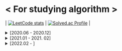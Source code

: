 # < For studying algorithm >

| [![LeetCode stats](https://leetcode-stats-six.vercel.app/api?username=ohsg0315)](https://github.com/KnlnKS/leetcode-stats) | [![Solved.ac Profile](http://mazassumnida.wtf/api/v2/generate_badge?boj=ohsg_0315)](https://solved.ac/ohsg_0315/) |

<details>
<summary> [2020.06 - 2020.12]</summary>
<div markdown="1">

## [2020. 06. 28]

Programmers Lv.2 - 위장

## [2020. 06. 29]

Programmers Lv.1 - 모의고사  
Programmers Lv.1 - K번째수  
Programmers Lv.1 - 완주하지 못한 선수  
Programmers Lv.2 - 가장 큰 수  
Programmers Lv.2 - 전화번호 목록

## [2020. 06. 30]

Programmers Lv.2 - 소수 찾기  
Programmers Lv.2 - 타겟 넘버

## [2020. 07. 01]

Programmers Lv.1 - 체육복  
Programmers Lv.1 - 2016년  
Programmers Lv.1 - 같은 숫자는 싫어  
Programmers Lv.1 - 문자열 내 마음대로 정렬하기  
Programmers Lv.2 - 기능개발

## [2020. 07. 02]

SWEA Lv.1 (2046) - 홀수만 더하기  
SWEA Lv.1 (2047) - 신문 헤드라인  
SWEA Lv.1 (2050) - 알파벳을 숫자로 변환  
SWEA Lv.1 (2056) - 연월일 달력  
SWEA Lv.1 (2058) - 자릿수 더하기  
SWEA Lv.1 (2063) - 중간값 찾기  
SWEA Lv.1 (2068) - 최대수 구하기  
SWEA Lv.1 (2070) - 큰 놈, 작은 놈, 같은 놈  
SWEA Lv.1 (2071) - 평균값 구하기  
SWEA Lv.1 (2072) - 홀수만 더하기  
SWEA Lv.1 (2029) - 몫과 나머지 출력하기  
SWEA Lv.1 (2043) - 서랍의 비밀번호  
SWEA Lv.1 (2027) - 대각선 출력하기  
SWEA Lv.1 (2025) - N줄덧셈  
SWEA Lv.1 (1938) - 아주 간단한 계산기  
SWEA Lv.1 (1933) - 간단한 N 의 약수  
SWEA Lv.1 (1545) - 거꾸로 출력해 보아요  
SWEA Lv.1 (2019) - 더블더블  
SWEA Lv.1 (1936) - 1대1 가위바위보  
SWEA Lv.2 (1859) - 백만 장자 프로젝트  
SWEA Lv.2 (1926) - 간단한 369게임  
SWEA Lv.2 (2007) - 패턴 마디의 길이  
SWEA Lv.2 (2005) - 파스칼의 삼각형  
SWEA Lv.2 (2001) - 파리 퇴치  
SWEA Lv.2 (1989) - 초심자의 회문 검사  
SWEA Lv.2 (1986) - 지그재그 숫자

## [2020. 07. 03]

Programmers Lv.1 - 가운데 글자 가져오기

## [2020. 07. 04]

SWEA Lv.2 (1984) - 중간 평균값 구하기  
SWEA Lv.2 (1983) - 조교의 성적 매기기

## [2020. 07. 05]

SWEA Lv.2 (1976) - 시각 덧셈  
SWEA Lv.2 (1974) - 스도쿠 검증  
SWEA Lv.2 (1970) - 쉬운 거스름돈  
SWEA Lv.2 (1966) - 숫자를 정렬하자  
SWEA Lv.2 (1961) - 숫자 배열 회전  
SWEA Lv.2 (1959) - 두 개의 숫자열  
SWEA Lv.2 (1954) - 달팽이 숫자

## [2020. 07. 06]

SWEA Lv.2 (1948) - 날짜 계산기  
SWEA Lv.2 (1946) - 간단한 압축 풀기  
SWEA Lv.2 (1945) - 간단한 소인수분해  
SWEA Lv.2 (1204) - 최빈수 구하기  
SWEA Lv.2 (1288) - 새로운 불면증 치료법  
SWEA Lv.2 (1940) - 가랏! RC카!

## [2020. 07. 07]

SWEA Lv.2 (1979) - 어디에 단어가 들어갈 수 있을까  
SWEA Lv.2 (1928) - Base64 Decoder  
SWEA Lv.2 (1285) - 아름이의 돌 던지기  
SWEA Lv.2 (1284) - 수도 요금 경쟁  
SWEA Lv.3 (1206) - View

## [2020. 07. 08]

SWEA Lv.3 (2806) - N-Queen  
SWEA Lv.3 (1208) - Flatten  
SWEA Lv.3 (9940) - 순열1  
SWEA Lv.3 (10059) - 유효기간  
SWEA Lv.3 (10032) - 과자 분배  
SWEA Lv.3 (9997) - 미니멀리즘 시계

## [2020. 07. 10]

SWEA Lv.3 (9839) - 최고의 쌍  
SWEA Lv.3 (9700) - USB 꽂기의 미스터리  
SWEA Lv.3 (9778) - 카드 게임  
SWEA Lv.3 (2805) - 농작물 수확하기  
SWEA Lv.3 (1215) - 회문1

## [2020. 07. 12]

SWEA Lv.3 (9317) - 석찬이의 받아쓰기  
SWEA Lv.3 (9280) - 진용이네 주차타워  
SWEA Lv.3 (8931) - 제로

## [2020. 07. 13]

SWEA Lv.3 (8888) - 시험  
SWEA Lv.3 (9229) - 한빈이와 Spot Mart  
Programmers Lv.2 - 더 맵게  
Programmers Lv.2 - 124 나라의 숫자  
Programmers Lv.2 - 프린터

## [2020. 07. 14]

SWEA Lv.3 (8821) - 적고 지우기  
SWEA Lv.3 (8840) - 아바바바  
SWEA Lv.3 (8741) - 두문자어  
SWEA Lv.3 (8658) - Summation  
SWEA Lv.3 (8673) - 코딩 토너먼트1

## [2020. 07. 15]

SWEA Lv.3 (8500) - 극장 좌석  
SWEA Lv.3 (7728) - 다양성 측정

## [2020. 07. 16]

SWEA Lv.3 (8457) - 알 덴테 스파게티  
SWEA Lv.3 (8338) - 계산기  
SWEA Lv.3 (8104) - 조 만들기  
SWEA Lv.3 (8016) - 홀수 피라미드

## [2020. 07. 17]

SWEA Lv.3 (7985) - Rooted Binary Tree 재구성  
SWEA Lv.3 (1209) - Sum  
SWEA Lv.3 (2817) - 부분 수열의 합

## [2020. 07. 19]

SWEA Lv.3 (7732) - 시간 개념  
SWEA Lv.4 (9088) - 다이아몬드

## [2020. 07. 21]

BOJ (2869) - 달팽이는 올라가고 싶다  
BOJ (9498) - 시험 성적  
BOJ (1260) - DFS와 BFS  
BOJ (2178) - 미로 탐색  
BOJ (1463) - 1로 만들기  
BOJ (10871) - X보다 작은 수  
BOJ (1260) - 나는야 포켓몬 마스터 이다솜

## [2020. 07.22]

BOJ (2577) - 숫자의 개수  
BOJ (2839) - 설탕 배달  
BOJ (1924) - 2007년  
BOJ (2884) - 알람 시계  
BOJ (10039) - 평균 점수  
BOJ (2667) - 단지번호붙이기

## [2020. 07. 23]

BOJ (1197) - 최소 스패닝 트리  
BOJ (2606) - 바이러스  
BOJ (1920) - 수 찾기  
BOJ (2750) - 수 정렬하기  
BOJ (2751) - 수 정렬하기 2  
BOJ (10989) - 수 정렬하기 3

## [2020. 07. 27]

SWEA Lv.3 (1289) - 원재의 메모리 복구하기

## [2020. 07. 28]

SWEA Lv.3 (10200) - 구독자 전쟁  
SWEA Lv.4 (1210) - Ladder1

## [2020. 07. 30]

SWEA Lv.3 (1873) - 상호의 배틀필드  
SWEA Lv.3 (1225) - 암호생성기  
SWEA Lv.4 (1218) - 괄호 짝짓기  
BOJ (2493) - 탑  
BOJ (1107) - 리모컨  
BOJ (1759) - 암호 만들기  
BOJ (1697) - 숨바꼭질  
BOJ (11053) - 가장 긴 증가하는 부분 수열  
BOJ (12015) - 가장 긴 증가하는 부분 수열 2

## [2020. 07. 31]

SWEA Lv.4 (1861) - 정사각형 방  
SWEA Lv.4 (1223) - 계산기2  
BOJ (11047) - 동전 0  
BOJ (7576) - 토마토  
BOJ (1647) - 도시 분할 계획

## [2020. 08. 02]

BOJ (3190) - 뱀  
BOJ (2251) - 물통  
BOJ (1956) - 운동  
BOJ (9663) - N-Queen  
BOJ (1922) - 네트워크 연결

## [2020. 08. 03]

BOJ (1987) - 알파벳  
BOJ (2565) - 전깃줄  
BOJ (1406) - 에디터

## [2020. 08. 04]

SWEA Lv.4 (1238) - Contact  
SWEA Lv.4 (3289) - 서로소 집합  
JUNGOL (1863) - 종교  
BOJ (2800) - 괄호 제거  
BOJ (14888) - 연산자 끼워넣기  
BOJ (13458) - 시험 감독  
BOJ (1929) - 소수 구하기

## [2020. 08. 05]

BOJ (16234) - 인구 이동  
BOJ (16637) - 괄호 추가하기  
BOJ (17070) - 파이프 옮기기 1  
BOJ (4963) - 섬의 개수  
BOJ (11404) - 플로이드  
BOJ (1965) - 상자넣기

## [2020. 08. 06]

BOJ (9205) - 맥주 마시면서 걸어가기  
BOJ (5567) - 결혼식  
BOJ (2961) - 도영이가 만든 맛있는 음식  
BOJ (1931) - 회의실배정  
BOJ (11559) - Puyo Puyo  
BOJ (15686) - 치킨 배달

## [2020. 08. 07]

SWEA Lv.4 (2819) - 격자판의 숫자 이어 붙이기  
BOJ (14891) - 톱니바퀴  
BOJ (17135) - 캐슬 디펜스  
BOJ (1946) - 신입 사원  
BOJ (2573) - 빙산  
BOJ (10171) - 고양이  
BOJ (10172) - 개  
BOJ (1976) - 여행 가자  
BOJ (5177) - 출력 형식이 잘못되었습니다

## [2020. 08. 09]

BOJ (9251) - LCS  
BOJ (12738) - 가장 긴 증가하는 부분 수열 3  
BOJ (6603) - 로또  
BOJ (14501) - 퇴사
BOJ (2468) - 안전 영역  
BOJ (1456) - 거의 소수  
BOJ (15649) - N과 M (1) -  
BOJ (15650) - N과 M (2)

## [2020. 08. 10]

BOJ (1261) - 알고스팟  
BOJ (1012) - 유기농 배추  
BOJ (11724) - 연결 요소의 개수  
BOJ (15651) - N과 M (3) -  
BOJ (15652) - N과 M (4)

## [2020. 08. 11]

BOJ (1149) - RGB거리  
BOJ (1932) - 정수 삼각형  
BOJ (2293) - 동전1

## [2020. 08. 12]

BOJ (1717) - 집합의 표현

## [2020. 08. 14]

BOJ (9935) - 문자열 폭발

## [2020. 08. 15]

BOJ (17281) - ⚾

## [2020 .08. 16]

BOJ (15683) - 감시  
BOJ (14499) - 주사위 굴리기  
BOJ (2661) - 좋은수열  
BOJ (9207) - 페그 솔리테어  
BOJ (2458) - 키 순서

## [2020. 08. 17]

BOJ (2805) - 나무 자르기  
BOJ (6236) - 용돈 관리

## [2020. 08. 18]

BOJ (10867) - 중복 빼고 정렬하기

## [2020. 08. 19]

BOJ (6118) - 숨바꼭질  
BOJ (1504) - 특정한 최단 경로  
BOJ (1753) - 최단경로  
BOJ (1507) - 궁금한 민호  
BOJ (2110) - 공유기 설치  
BOJ (1654) - 랜선 자르기

## [2020. 08. 20]

BOJ (1010) - 다리 놓기

## [2020. 08. 21]

BOJ (5052) - 전화번호 목록

## [2020. 08. 24]

BOJ (1026) - 보물

## [2020. 08. 25]

BOJ (1074) - Z  
BOJ (1992) - 쿼드트리  
BOJ (14889) - 스타트와 링크  
BOJ (16985) - Maaaaaaaaaze  
BOJ (1600) - 말이 되고픈 원숭이  
BOJ (2206) - 벽 부수고 이동하기  
BOJ (1662) - 압축

## [2020. 08. 26]

BOJ (2636) - 치즈  
BOJ (17406) - 배열 돌리기 4  
BOJ (1043) - 거짓말  
BOJ (17140) - 이차원 배열과 연산  
BOJ (10216) - Count Circle Groups

## [2020. 08. 27]

JUNGOL (1733) - 오목  
SWEA Lv.5 (1247) - 최적 경로  
BOJ (3109) - 빵집

## [2020. 08. 28]

SWEA Lv.4 (3234) - 준환이의 양팔저울  
SWEA (4012) - 요리사  
BOJ (14502) - 연구소  
BOJ (2003) - 수들의 합 2
BOJ (2531) - 회전 초밥  
BOJ (15961) - 회전 초밥

## [2020. 08. 29]

BOJ (15927) - 회문은 회문아니야!!  
BOJ (1937) - 욕심쟁이 판다

## [2020. 08. 30]

BOJ (17142) - 연구소 3  
BOJ (15565) - 귀여운 라이언  
BOJ (1490) - 주몽  
BOJ (2018) - 수들의 합 5

## [2020. 09. 01]

BOJ (1916) - 최소비용 구하기  
BOJ (1806) - 부분합  
BOJ (17136) - 색종이 붙이기  
BOJ (17471) - 게리맨더링

## [2020. 09. 02]

BOJ (15684) - 사다리 조작  
BOJ (17144) - 미세먼지 안녕!

## [2020. 09. 03]

SWEA (1251) - 하나로  
SWEA (1767) - 프로세서 연결하기  
JUNGOL (1681) - 해밀턴 순환회로  
BOJ (7569) - 토마토  
BOJ (2098) - 외판원 순회

## [2020. 09. 04]

BOJ (16236) - 아기 상어  
BOJ (18513) - 샘터  
BOJ (17472) - 다리 만들기 2

## [2020. 09. 05]

Programmers Lv.2 - 괄호 변환  
Programmers Lv.2 - 캐시  
Programmers Lv.2 - 문자열 압축

## [2020. 09.10]

Programmers Lv.2 - 오픈채팅방  
Programmers Lv.3 - 자물쇠와 열쇠  
Programmers Lv.3 - 기둥과 보 설치

## [2020. 09. 15]

BOJ (19698) - 헛간 청약

## [2020. 09. 17]

BOJ (12101) - 1, 2, 3 더하기 2

## [2020. 09. 18]

BOJ (2309) - 일곱 난쟁이

## [2020. 09. 20]

BOJ (2605) - 줄 세우기  
BOJ (2578) - 빙고

## [2020. 09. 21]

BOJ (2563) - 색종이

## [2020. 09. 23]

BOJ (12100) - 2048 (Easy) -  
BOJ (14503) - 로봇 청소기  
BOJ (17069) - 파이프 옮기기 2  
SWEA Lv.4 (4613) - 러시아 국기 같은 깃발  
SWEA Lv.4 (7393) - 대규의 팬덤활동

## [2020. 09. 24]

SWEA Lv.3 (3307) - 최장 증가 부분 수열

## [2020. 09. 26]

BOJ (10163) - 색종이  
BOJ (12865) - 평범한 배낭  
BOJ (13300) - 방 배정  
BOJ (14890) - 경사로

## [2020. 09. 28]

BOJ (10174) - 팰린드롬

## [2020. 09. 29]

BOJ (2589) - 보물섬  
BOJ (2292) - 벌집

## [2020. 09. 30]

BOJ (14500) - 테트로미노  
BOJ (11024) - 더하기 4

## [2020. 10. 01]

BOJ (16235) - 나무 재테크  
BOJ (17779) - 게리맨더링 2

## [2020. 10. 03]

BOJ (10409) - 서버

## [2020. 10. 04]

BOJ (2234) - 성곽  
BOJ (15969) - 행복

## [2020. 10. 05]

BOJ (1009) - 분산처리

## [2020. 10. 06]

BOJ (10988) - 팰린드롬인지 확인하기

## [2020. 10. 07]

BOJ (2738) - 행렬 덧셈

## [2020. 10. 09]

BOJ (11944) - NN  
Programmers Lv.1 - 소수 찾기  
Programmers Lv.1 - 크레인 인형뽑기 게임

## [2020. 10. 10]

BOJ (2638) - 치즈

## [2020. 10. 15]

BOJ (2304) - 창고 다각형  
BOJ (17822) - 원판 돌리기

## [2020. 10.17]

BOJ (17143) - 낚시왕  
BOJ (19238) - 스타트 택시  
BOJ (19237) - 어른 상어

## [2020. 10. 19]

BOJ (2145) - 숫자 놀이

## [2020. 10. 20]

BOJ (1963) - 소수 경로  
BOJ (3273) - 두 수의 합  
BOJ (2751) - 수 정렬하기 2

## [2020. 10. 22]

BOJ (10159) - 저울

## [2020. 10. 23]

BOJ (1967) - 트리의 지름

## [2020. 10. 24]

BOJ (4485) - 녹색 옷 입은 애가 젤다지?

## [2020. 10. 25]

BOJ (5430) - AC

## [2020. 10. 26]

BOJ (1158) - 요세푸스 문제

## [2020. 10. 27]

BOJ (17413) - 단어 뒤집기 2

## [2020. 10. 28]

SWEA (4014) - 활주로 건설

## [2020. 10. 29]

SWEA (1249) - 보급로  
SWEA Lv.4 (6109) - 추억의 2048게임

## [2020. 11. 01]

SWEA (1952) - 수영장

## [2020. 11. 02]

BOJ (1764) - 듣보잡

## [2020. 11. 03]

SWEA (5656) - 벽돌 깨기

## [2020. 11. 04]

BOJ (2239) - 스도쿠  
BOJ (2580) - 스도쿠

## [2020. 11. 06]

SWEA (2105) - 디저트카페  
BOJ (15685) - 드래곤 커브

## [2020. 11. 07]

BOJ (3040) - 백설 공주와 일곱 난쟁이

## [2020. 11. 08]

BOJ (2748) - 피보나치 수 2

## [2020. 11. 11]

BOJ (11648) - 지속

## [2020. 11. 13]

BOJ (7600) - 문자가 몇갤까

## [2020. 11. 14]

BOJ (4597) - 패리티

## [2020. 11. 15]

BOJ (9375) - 패션왕 신해빈

## [2020. 11. 17]

BOJ (11966) - 2의 제곱인가?

## [2020. 11. 18]

BOJ (10822) - 더하기

## [2020. 11. 19]

BOJ (10102) - 개표

## [2020. 11. 20]

BOJ (2042) - 구간 합 구하기

## [2020. 11. 21]

BOJ (10868) - 최솟값  
BOJ (9325) - 얼마?

## [2020. 11. 22]

BOJ (10865) - 친구 친구

## [2020. 11. 23]

BOJ (14909) - 양수 개수 세기

## [2020. 11. 24]

BOJ (2268) - 수들의 합

## [2020. 11. 25]

BOJ (12837) - 가계부 (Hard)

## [2020. 11. 26]

BOJ (15736) - 청기 백기

## [2020. 11. 27]

BOJ (16499) - 동일한 단어 그룹화하기

## [2020. 11. 28]

BOJ (10810) - 공 넣기

## [2020. 11. 29]

BOJ (16479) - 컵라면 측정하기

## [2020. 11. 30]

BOJ (1062) - 가르침

## [2020. 12. 01]

BOJ (10773) - 제로  
BOJ (6198) - 옥상 정원 꾸미기   
BOJ (2357) - 최솟값과 최댓값  

## [2020. 12. 02]

BOJ (11505) - 구간 곱 구하기

## [2020. 12. 03]

BOJ (14726) - 신용카드 판별

## [2020. 12. 04]

BOJ (1926) - 그림

## [2020. 12. 06]

BOJ (4889) - 안정적인 문자열

## [2020. 12. 07]

BOJ (9012) - 괄호

## [2020. 12. 08]

BOJ (11726) - 2×n 타일링

## [2020. 12. 09]

BOJ (11727) - 2×n 타일링 2

## [2020. 12. 10]

BOJ (14716) - 현수막

## [2020. 12. 11]

BOJ (1978) - 소수 찾기

## [2020. 12. 12]

BOJ (11399) - ATM

## [2020. 12.14]

BOJ (2941) - 크로아티아 알파벳

## [2020. 12. 16]

BOJ (17478) - 재귀함수가 뭔가요?

## [2020. 12. 17]

BOJ (1966) - 프린터 큐  
BOJ (18353) - 병사 배치하기

## [2020. 12. 18]

BOJ (19952) - 인성 문제 있어??  
BOJ (2675) - 문자열 반복

## [2020. 12. 19]

BOJ (7562) - 나이트의 이동

## [2020. 12. 20]

BOJ (9095) - 1, 2, 3 더하기
BOJ (2579) - 계단 오르기

## [2020. 12. 21]

BOJ (2669) - 직사각형 네개의 합집합의 면적 구하기  
BOJ (8979) - 올림픽  
BOJ (2511) - 카드놀이

## [2020. 12. 22]

BOJ (2437) - 저울

## [2020. 12. 24]

BOJ (2622) - 삼각형만들기

## [2020. 12. 26]

BOJ (10162) - 전자레인지

## [2020. 12. 27]

BOJ (15654) - N과 M (5)

## [2020. 12. 29]

BOJ (11286) - 절댓값 힙

</div>
</details>

<details>
<summary>[2021.01 - 2021. 02]</summary>
<div markdown="1">

## [2021. 01. 05]

BOJ (1157) - 단어 공부

## [2021. 01. 06]

BOJ (2902) - KMP는 왜 KMP일까?

## [2021. 01. 10]

BOJ (17952) - 과제는 끝나지 않아!

## [2020. 01. 12]

BOJ (14496) - 그대, 그머가 되어

## [2020. 01. 30]

BOJ (10546) - 배부른 마라토너

</div>
</details>

<details>
<summary>[2022.02 - ]</summary>
<div markdown="1">

## [2022. 02. 01]

LeetCode (2) - Add Two Numbers  
LeetCode (121) - Best Time to Buy and Sell Stock

## [2022. 02. 02]

LeetCode (438) - Find All Anagrams in a String

## [2022. 02. 03]  
LeetCode (1) - Two Sum  
LeetCode (3) - Longest Substring Without Repeating Characters  
LeetCode (454) - 4Sum II

## [2022. 02. 07]  
LeetCode (389) - Find the Difference

## [2022. 02. 08]  
LeetCode (258) - Add Digits

## [2022. 02. 09]  
LeetCode (532) - K-diff Pairs in an Array

## [2022. 02. 10]  
LeetCode (560) - Subarray Sum Equals K

## [2022. 02. 11]  
LeetCode (567) - Permutation in String

## [2022. 02. 13]  
LeetCode (78) - Subsets

## [2022. 02. 14]  
LeetCode (104) - Maximum Depth of Binary Tree

## [2022. 02. 15]  
LeetCode (136) - Single Number

## [2022. 02. 16]  
LeetCode (23) - Merge k Sorted Lists  
LeetCode (24) - Swap Nodes in Pairs

## [2022. 02. 17]  
BOJ (2581) -  소수

## [2022. 02. 18]  
LeetCode (402) - Remove K Digits  
LeetCode (525) - Contiguous Array

## [2022. 02. 19]  
LeetCode (80) - Remove Duplicates from Sorted Array II  
LeetCode (1675) - Minimize Deviation in Array

## [2022. 02. 20]

LeetCode (51) - N-Queens

## [2022. 02. 21]  
LeetCode (169) - Majority Element

## [2022. 02. 22]  
LeetCode (171) - Excel Sheet Column Number

## [2022. 02. 23]  
LeetCode (133) - Clone Graph

## [2022. 02. 24]  
LeetCode (148) - Sort List

## [2022. 02. 25]  
LeetCode (165) - Compare Version Numbers

## [2022. 02. 27]  
LeetCode (6) - Zigzag Conversion  
LeetCode (8) - String to Integer (atoi) -  
LeetCode (662) - Maximum Width of Binary Tree

## [2022. 02. 28]  
LeetCode (228) - Summary Ranges

## [2022. 03. 01]  
LeetCode (9) - Palindrome Number  
LeetCode (338) - Counting Bits

## [2022. 03. 02]  
LeetCode (392) - Is Subsequence

## [2022. 03. 03]  
LeetCode (15) - 3Sum  
LeetCode (413) - Arithmetic Slices

## [2022. 03. 04]  
LeetCode (799) - Champagne Tower

## [2022. 03. 05]  
LeetCode (14) - Longest Common Prefix  
LeetCode (17) - Letter Combinations of a Phone Number  
LeetCode (26) - Remove Duplicates from Sorted Array  
LeetCode (41) - First Missing Positive

## [2022. 03. 06]  
LeetCode (122) - Best Time to Buy and Sell Stock II  
LeetCode (740) - Delete and Earn  
LeetCode (1359) - Count All Valid Pickup and Delivery Options

## [2022. 03. 07]  
LeetCode (21) - Merge Two Sorted Lists  
LeetCode (29) - Divide Two Integers  
LeetCode (35) - Search Insert Position  
LeetCode (1920) - Build Array from Permutation

## [2022. 03. 08]  
LeetCode (27) - Remove Element  
LeetCode (39) - Combination Sum  
LeetCode (141) - Linked List Cycle

## [2022. 03. 09]  
LeetCode (19) - Remove Nth Node From End of List  
LeetCode (82) - Remove Duplicates from Sorted List II  
LeetCode (200) - Number of Islands

## [2022. 03. 10]  
LeetCode (20) - Valid Parentheses

## [2022. 03. 13]  
LeetCode (28) - Implement strStr()

## [2022. 03. 14]  
LeetCode (36) - Valid Sudoku  
LeetCode (71) - Simplify Path

## [2022. 03. 15]  
LeetCode (1249) - Minimum Remove to Make Valid Parentheses

## [2022. 03. 16]  
LeetCode (46) - Permutations  
LeetCode (946) - Validate Stack Sequences

## [2022. 03. 17]  
LeetCode (22) - Generate Parentheses  
LeetCode (856) - Score of Parentheses

## [2022. 03. 18]  
LeetCode (316) - Remove Duplicate Letters

## [2022. 03. 20]  
LeetCode (1007) - Minimum Domino Rotations For Equal Row

## [2022. 03. 22]  
LeetCode (763) - Partition Labels  
LeetCode (895) - Maximum Frequency Stack  
LeetCode (1663) - Smallest String With A Given Numeric Value

## [2022. 03. 23]  
LeetCode (991) - Broken Calculator

## [2022. 03. 24]  
LeetCode (881) - Boats to Save People

## [2022. 03. 26]  
LeetCode (47) - Permutations II  
LeetCode (704) - Binary Search

## [2022. 03. 27]  
BOJ (10974) - 모든 순열  
LeetCode (31) - Next Permutation  
LeetCode (1029) - Two City Scheduling  
LeetCode (1337) - The K Weakest Rows in a Matrix

## [2022. 03. 28]  
LeetCode (49) - Group Anagrams  
LeetCode (81) - Search in Rotated Sorted Array II

## [2022. 03. 30]  
LeetCode (74) - Search a 2D Matrix

## [2022. 04. 01]  
LeetCode (344) - Reverse String

## [2022. 04. 02]  
LeetCode (680) - Valid Palindrome II

## [2022. 04. 03]  
LeetCode (287) - Find the Duplicate Number

## [2022. 04. 04]  
LeetCode (1721) - Swapping Nodes in a Linked List

## [2022. 04. 05]  
LeetCode (11) - Container With Most Water
LeetCode (13) - Roman to Integer

## [2022. 04. 06]  
LeetCode (923) - 3Sum With Multiplicity

## [2022. 04. 07]  
LeetCode (16) - 3Sum Closest  
LeetCode (1046) - Last Stone Weight

## [2022. 04. 08]  
LeetCode (703) - Kth Largest Element in a Stream

## [2022. 04. 09]  
LeetCode (347) - Top K Frequent Elements

## [2022. 04. 10]  
LeetCode (682) - Baseball Game

## [2022. 04. 11]  
LeetCode (1260) - Shift 2D Grid

## [2022. 04. 12]  
LeetCode (289) - Game of Life

## [2022. 04. 13]  
LeetCode (59) - Spiral Matrix II

## [2022. 04. 14]  
LeetCode (34) - Find First and Last Position of Element in Sorted Array  
LeetCode (700) - Search in a Binary Search Tree

## [2022. 04. 16]  
LeetCode (538) - Convert BST to Greater Tree

## [2022. 04. 17]  
LeetCode (897) - Increasing Order Search Tree

## [2022. 04. 18]  
LeetCode (230) - Kth Smallest Element in a BST  
LeetCode (669) - Trim a Binary Search Tree

## [2022. 04. 19]  
LeetCode (99) - Recover Binary Search Tree  

## [2022. 04. 20]  
LeetCode (173) - Binary Search Tree Iterator

## [2022. 04. 21]  
LeetCode (705) - Design HashSet

## [2022. 04. 22]  
LeetCode (706) - Design HashMap

## [2022. 04. 23]  
LeetCode (40) - Combination Sum II  
LeetCode (535) - Encode and Decode TinyURL

## [2022. 04. 25]  
LeetCode (284) - Peeking Iterator  
LeetCode (1396) - Design Underground System

## [2022. 04. 26]  
LeetCode (1584) - Min Cost to Connect All Points

## [2022. 04. 27]  
LeetCode (83) - Remove Duplicates from Sorted List

## [2022. 04. 29]  
LeetCode (785) - Is Graph Bipartite?

## [2022. 05. 01]  
LeetCode (844) - Backspace String Compare

## [2022. 05. 02]  
LeetCode (905) - Sort Array By Parity

## [2022. 05. 03]  
LeetCode (581) - Shortest Unsorted Continuous Subarray

## [2022. 05. 27]  
LeetCode (1342) - Number of Steps to Reduce a Number to Zero

## [2022. 06. 07]  
LeetCode (88) - Merge Sorted Array

## [2022. 06. 08]  
LeetCode (48) - Rotate Image

## [2022. 06. 09]  
LeetCode (167) - Two Sum II - Input Array Is Sorted

## [2022. 06. 10]  
LeetCode (1480) - Running Sum of 1d Array

## [2022. 06. 14]  
LeetCode (120) - Triangle

## [2022. 08. 24]
LeetCode (724) - Find Pivot Index

## [2022.09. 04]  
BOJ (1300) - K번째 수  
LeetCode (278) - First Bad Version

## [2022. 09. 05]  
LeetCode (189) - Rotate Array  
LeetCode (977) - Squares of a Sorted Array

## [2022. 09. 06]  
LeetCode (283) - Move Zeroes  

## [2022. 09. 07]  
LeetCode (557) - Reverse Words in a String III

## [2022. 09. 08]  
LeetCode (94) - Binary Tree Inorder Traversal  
LeetCode (876) - Middle of the Linked List

## [2022. 09. 14]  
LeetCode (3) - Longest Substring Without Repeating Characters

## [2022. 09. 15]  
LeetCode (695) - Max Area of Island  
LeetCode (733) - Flood Fill

## [2022. 09. 24]  
LeetCode (113) - Path Sum II

</div>
</details>
